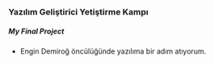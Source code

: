 ### Yazılım Geliştirici Yetiştirme Kampı
##### My Final Project

- Engin Demiroğ öncülüğünde yazılıma bir adım atıyorum.
